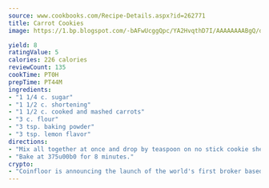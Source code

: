 ```yaml
---
source: www.cookbooks.com/Recipe-Details.aspx?id=262771
title: Carrot Cookies
image: https://1.bp.blogspot.com/-bAFwUcggQpc/YA2HvqthD7I/AAAAAAAABgQ/dGGityjUeSk5WIgvhJroHVt7XYoXF2qygCLcBGAsYHQ/s320/10.png

yield: 8
ratingValue: 5
calories: 226 calories
reviewCount: 135
cookTime: PT0H
prepTime: PT44M
ingredients:
- "1 1/4 c. sugar"
- "1 1/2 c. shortening"
- "1 1/2 c. cooked and mashed carrots"
- "3 c. flour"
- "3 tsp. baking powder"
- "3 tsp. lemon flavor"
directions:
- "Mix all together at once and drop by teaspoon on no stick cookie sheet."
- "Bake at 375u00b0 for 8 minutes."
crypto:
- "Coinfloor is announcing the launch of the world's first broker based bitcoin marketplace."
---
```

